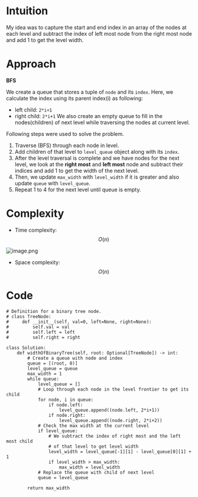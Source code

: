 # Intuition
<!-- Describe your first thoughts on how to solve this problem. -->
My idea was to capture the start and end index in an array of the nodes at each level and subtract the index of left most node from the right most node and add 1 to get the level width.

# Approach
**BFS**
<!-- Describe your approach to solving the problem. -->
We create a queue that stores a tuple of `node` and its `index`. Here, we calculate the index using its parent index(i) as following:
* left child: `2*i+1`
* right child: `2*i+1`
We also create an empty queue to fill in the nodes(children) of next level while traversing the nodes at current level.

Following steps were used to solve the problem.
1. Traverse (BFS) through each node in level.
2. Add children of that level to `level_queue` object along with its `index`.
3. After the level traversal is complete and we have nodes for the next level, we look at the **right most** and **left most** node and subtract their indices and add 1 to get the width of the next level.
4. Then, we update `max_width` with `level_width` if it is greater and also update `queue` with `level_queue`.
5. Repeat 1 to 4 for the next level until queue is empty. 


# Complexity
- Time complexity: $$O(n)$$
<!-- Add your time complexity here, e.g. $$O(n)$$ -->
![image.png](https://assets.leetcode.com/users/images/d2082cf6-9275-49b9-9193-e43a20131a8b_1682025583.9748878.png)


- Space complexity: $$O(n)$$
<!-- Add your space complexity here, e.g. $$O(n)$$ -->

# Code
```
# Definition for a binary tree node.
# class TreeNode:
#     def __init__(self, val=0, left=None, right=None):
#         self.val = val
#         self.left = left
#         self.right = right

class Solution:
    def widthOfBinaryTree(self, root: Optional[TreeNode]) -> int:
        # Create a queue with node and index
        queue = [(root, 0)]
        level_queue = queue
        max_width = 1
        while queue:
            level_queue = []
            # Loop through each node in the level frontier to get its child
            for node, i in queue:
                if node.left:
                    level_queue.append((node.left, 2*i+1))
                if node.right:
                    level_queue.append((node.right, 2*i+2))
            # Check the max width at the current level
            if level_queue:
                # We subtract the index of right most and the left most child
                # of that level to get level width
                level_width = level_queue[-1][1] - level_queue[0][1] + 1
                if level_width > max_width:
                    max_width = level_width
            # Replace the queue with child of next level
            queue = level_queue

        return max_width

```


